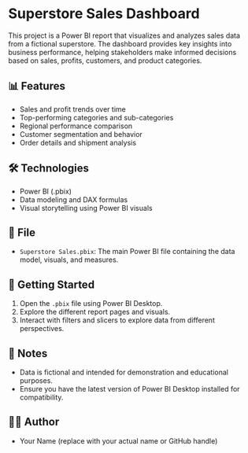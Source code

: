 # Superstore Sales Dashboard

This project is a Power BI report that visualizes and analyzes sales data from a fictional superstore. The dashboard provides key insights into business performance, helping stakeholders make informed decisions based on sales, profits, customers, and product categories.

## 📊 Features

- Sales and profit trends over time
- Top-performing categories and sub-categories
- Regional performance comparison
- Customer segmentation and behavior
- Order details and shipment analysis

## 🛠️ Technologies

- Power BI (.pbix)
- Data modeling and DAX formulas
- Visual storytelling using Power BI visuals

## 📁 File

- `Superstore Sales.pbix`: The main Power BI file containing the data model, visuals, and measures.

## 🚀 Getting Started

1. Open the `.pbix` file using Power BI Desktop.
2. Explore the different report pages and visuals.
3. Interact with filters and slicers to explore data from different perspectives.

## 📌 Notes

- Data is fictional and intended for demonstration and educational purposes.
- Ensure you have the latest version of Power BI Desktop installed for compatibility.

## 🧑‍💻 Author

- Your Name (replace with your actual name or GitHub handle)
